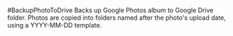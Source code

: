 #BackupPhotoToDrive
Backs up Google Photos album to Google Drive folder.
Photos are copied into folders named after the photo's upload date, using a YYYY-MM-DD template.
